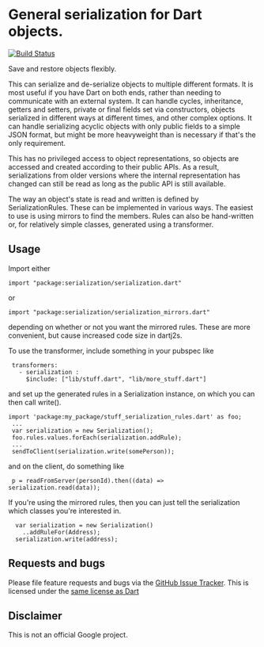 # General serialization for Dart objects.

[![Build Status](https://travis-ci.org/google/serialization.dart.svg?branch=master)](https://travis-ci.org/google/serialization.dart)

Save and restore objects flexibly.

This can serialize and de-serialize objects to multiple different
formats. It is most useful if you have Dart on both ends, rather
than needing to communicate with an external system. It can handle
cycles, inheritance, getters and setters, private or final fields set
via constructors, objects
serialized in different ways at different times, and other complex
options. It can handle serializing acyclic objects with only public
fields to a simple JSON format, but might be more heavyweight than is
necessary if that's the only requirement.

This has no privileged access to object representations, so objects
are accessed and created according to their public APIs. As a result,
serializations from older versions where the internal representation
has changed can still be read as long as the public API is still available.

The way an object's state is read and written is defined by
SerializationRules. These can be implemented in various ways. The
easiest to use is using mirrors to find the members. Rules can also be
hand-written or, for relatively simple classes, generated using a
transformer.

## Usage

Import either

    import "package:serialization/serialization.dart"

or

    import "package:serialization/serialization_mirrors.dart"

depending on whether or not you want the mirrored rules. These are
more convenient, but cause increased code size in dartj2s.

To use the transformer, include something in your pubspec like

     transformers:
       - serialization :
         $include: ["lib/stuff.dart", "lib/more_stuff.dart"]

and set up the generated rules in a Serialization instance, on which
you can then call write().

    import 'package:my_package/stuff_serialization_rules.dart' as foo;
     ...
     var serialization = new Serialization();
     foo.rules.values.forEach(serialization.addRule);
     ...
     sendToClient(serialization.write(somePerson));

and on the client, do something like

     p = readFromServer(personId).then((data) => serialization.read(data));

If you're using the mirrored rules, then you can just tell the
serialization which classes you're interested in.

      var serialization = new Serialization()
        ..addRuleFor(Address);
      serialization.write(address);

## Requests and bugs

Please file feature requests and bugs via the
[GitHub Issue Tracker][issues]. This is licensed under the
[same license as Dart][LICENSE]

## Disclaimer

This is not an official Google project.

[issues]: https://github.com/google/serialization.dart/issues
[LICENSE]: https://github.com/google/serialization.dart/blob/master/LICENSE
